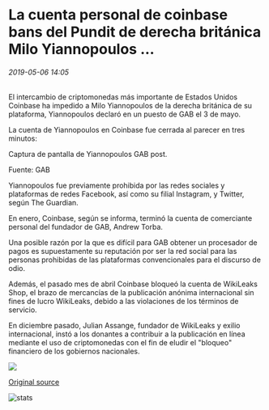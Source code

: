 # La cuenta personal de coinbase bans del Pundit de derecha británica Milo Yiannopoulos ...

###### 2019-05-06 14:05

El intercambio de criptomonedas más importante de Estados Unidos Coinbase ha impedido a Milo Yiannopoulos de la derecha británica de su plataforma, Yiannopoulos declaró en un puesto de GAB el 3 de mayo.

La cuenta de Yiannopoulos en Coinbase fue cerrada al parecer en tres minutos:

Captura de pantalla de Yiannopoulos GAB post.

Fuente: GAB

Yiannopoulos fue previamente prohibida por las redes sociales y plataformas de redes Facebook, así como su filial Instagram, y Twitter, según The Guardian.

En enero, Coinbase, según se informa, terminó la cuenta de comerciante personal del fundador de GAB, Andrew Torba.

Una posible razón por la que es difícil para GAB obtener un procesador de pagos es supuestamente su reputación por ser la red social para las personas prohibidas de las plataformas convencionales para el discurso de odio.

Además, el pasado mes de abril Coinbase bloqueó la cuenta de WikiLeaks Shop, el brazo de mercancías de la publicación anónima internacional sin fines de lucro WikiLeaks, debido a las violaciones de los términos de servicio.

En diciembre pasado, Julian Assange, fundador de WikiLeaks y exilio internacional, instó a los donantes a contribuir a la publicación en línea mediante el uso de criptomonedas con el fin de eludir el "bloqueo" financiero de los gobiernos nacionales.

![](https://s3.cointelegraph.com/storage/uploads/view/51d918f791ed0727075f49fd8fc31bd9.png)

[Original source](https://cointelegraph.com/news/coinbase-bans-personal-account-of-british-right-wing-pundit-milo-yiannopoulos)

![stats](https://c.statcounter.com/11760860/0/a89fa40b/1/ "stats")